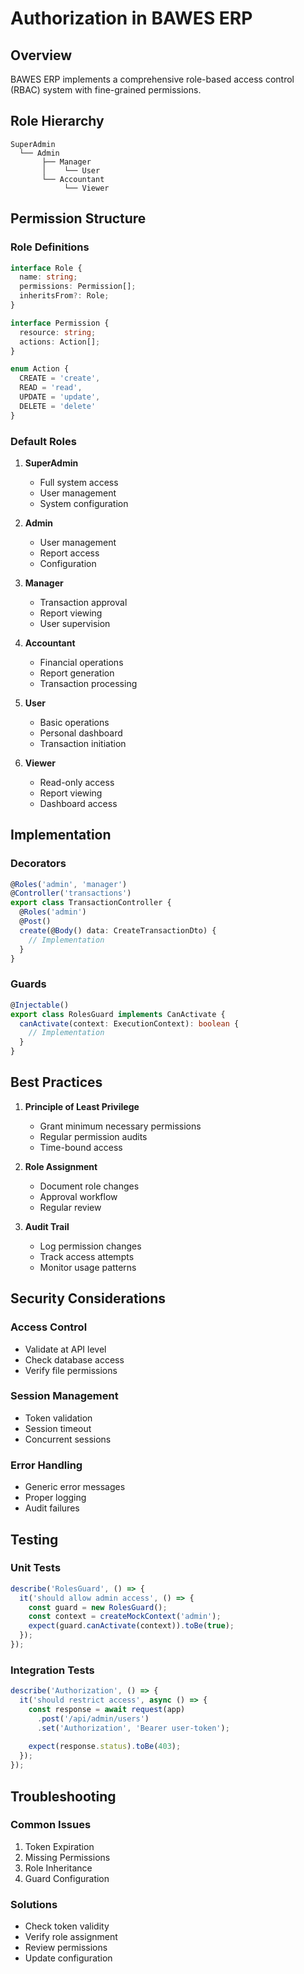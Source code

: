 # Authorization in BAWES ERP

## Overview

BAWES ERP implements a comprehensive role-based access control (RBAC) system with fine-grained permissions.

## Role Hierarchy

```
SuperAdmin
  └── Admin
       ├── Manager
       │    └── User
       └── Accountant
            └── Viewer
```

## Permission Structure

### Role Definitions

```typescript
interface Role {
  name: string;
  permissions: Permission[];
  inheritsFrom?: Role;
}

interface Permission {
  resource: string;
  actions: Action[];
}

enum Action {
  CREATE = 'create',
  READ = 'read',
  UPDATE = 'update',
  DELETE = 'delete'
}
```

### Default Roles

1. **SuperAdmin**
   - Full system access
   - User management
   - System configuration

2. **Admin**
   - User management
   - Report access
   - Configuration

3. **Manager**
   - Transaction approval
   - Report viewing
   - User supervision

4. **Accountant**
   - Financial operations
   - Report generation
   - Transaction processing

5. **User**
   - Basic operations
   - Personal dashboard
   - Transaction initiation

6. **Viewer**
   - Read-only access
   - Report viewing
   - Dashboard access

## Implementation

### Decorators

```typescript
@Roles('admin', 'manager')
@Controller('transactions')
export class TransactionController {
  @Roles('admin')
  @Post()
  create(@Body() data: CreateTransactionDto) {
    // Implementation
  }
}
```

### Guards

```typescript
@Injectable()
export class RolesGuard implements CanActivate {
  canActivate(context: ExecutionContext): boolean {
    // Implementation
  }
}
```

## Best Practices

1. **Principle of Least Privilege**
   - Grant minimum necessary permissions
   - Regular permission audits
   - Time-bound access

2. **Role Assignment**
   - Document role changes
   - Approval workflow
   - Regular review

3. **Audit Trail**
   - Log permission changes
   - Track access attempts
   - Monitor usage patterns

## Security Considerations

### Access Control

- Validate at API level
- Check database access
- Verify file permissions

### Session Management

- Token validation
- Session timeout
- Concurrent sessions

### Error Handling

- Generic error messages
- Proper logging
- Audit failures

## Testing

### Unit Tests

```typescript
describe('RolesGuard', () => {
  it('should allow admin access', () => {
    const guard = new RolesGuard();
    const context = createMockContext('admin');
    expect(guard.canActivate(context)).toBe(true);
  });
});
```

### Integration Tests

```typescript
describe('Authorization', () => {
  it('should restrict access', async () => {
    const response = await request(app)
      .post('/api/admin/users')
      .set('Authorization', 'Bearer user-token');
    
    expect(response.status).toBe(403);
  });
});
```

## Troubleshooting

### Common Issues

1. Token Expiration
2. Missing Permissions
3. Role Inheritance
4. Guard Configuration

### Solutions

- Check token validity
- Verify role assignment
- Review permissions
- Update configuration
``` 